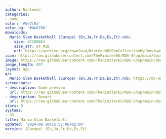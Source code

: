 ```yaml
---
author: Nintendo
categories:
- game
color: '#5e7c9a'
color_bg: '#4e6780'
downloads:
  Mario Slam Basketball (Europe) (En,Ja,Fr,De,Es,It).nds:
    size: 67108864
    size_str: 64 MiB
    url: https://archive.org/download/NintendoDSRomCollectionByGhostware/Mario%20Slam%20Basketball%20%28Europe%29%20%28En%2CJa%2CFr%2CDe%2CEs%2CIt%29.nds
icon: https://raw.githubusercontent.com/TheRinzler65/NDS-Shop/main/docs/assets/images/icons/marioslambasketball.png
image: https://raw.githubusercontent.com/TheRinzler65/NDS-Shop/main/docs/assets/images/icons/marioslambasketball.png
image_length: 497
layout: app
qr:
  Mario Slam Basketball (Europe) (En,Ja,Fr,De,Es,It).nds: https://db-nds-shop.netlify.app/assets/images/qr/mario-slam-basketball-europe-enjafrdeesit-nds.png
screenshots:
- description: Game preview
  url: https://raw.githubusercontent.com/TheRinzler65/NDS-Shop/main/docs/assets/images/screenshots/marioslambasketball/marioslambasketball.png
- description: Boxart
  url: https://raw.githubusercontent.com/TheRinzler65/NDS-Shop/main/docs/assets/images/boxart/Mario%20Slam%20Basketball%20(Europe)%20(En%2CJa%2CFr%2CDe%2CEs%2CIt).nds.png
stars: 0
systems:
- DS
title: Mario Slam Basketball
updated: '2024-08-10T15:52:00+02:00'
version: (Europe) (En,Ja,Fr,De,Es,It)
---
```

